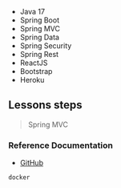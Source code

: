 - Java 17
- Spring Boot
- Spring MVC
- Spring Data
- Spring Security
- Spring Rest
- ReactJS
- Bootstrap
- Heroku

## Lessons steps
> Spring MVC

### Reference Documentation
* [GitHub]()

```sh
docker
```